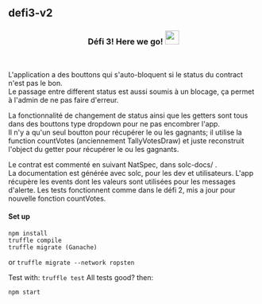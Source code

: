 ## defi3-v2 
<h3 align="center">
  Défi 3! Here we go!
  <img src="https://media.giphy.com/media/hvRJCLFzcasrR4ia7z/giphy.gif" width="28">
</h3>
<br /> 

L'application a des bouttons qui s'auto-bloquent si le status du contract n'est pas le bon. </br>
Le passage entre different status est aussi soumis à un blocage, ça permet à l'admin de ne pas faire d'erreur. </br>

La fonctionnalité de changement de status ainsi que les getters sont tous dans des bouttons type dropdown pour ne pas encombrer l'app. </br>
Il n'y a qu'un seul boutton pour récupérer le ou les gagnants; il utilise la function countVotes (anciennement TallyVotesDraw) et juste reconstruit l'object du getter pour récupérer le ou les gagnants. </br>

Le contrat est commenté en suivant NatSpec, dans solc-docs/ . </br>
La documentation est générée avec solc, pour les dev et utilisateurs.
L'app récupère les events dont les valeurs sont utilisées pour les messages d'alerte.
Les tests fonctionnent comme dans le défi 2, mis a jour pour nouvelle fonction countVotes. 

#### Set up ###
```
npm install
truffle compile
truffle migrate (Ganache)
```
or
```truffle migrate --network ropsten```

Test with:
```truffle test```
All tests good? then:
```
npm start
```

